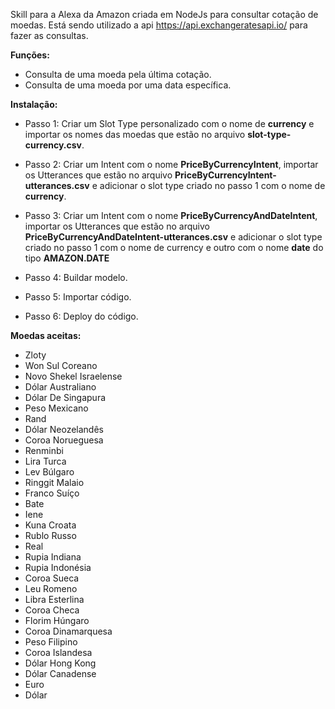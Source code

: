 Skill para a Alexa da Amazon criada em NodeJs para consultar cotação de moedas.
Está sendo utilizado a api https://api.exchangeratesapi.io/ para fazer as consultas.

**Funções:**
- Consulta de uma moeda pela última cotação.
- Consulta de uma moeda por uma data específica.

**Instalação:**
- Passo 1: Criar um Slot Type personalizado com o nome de **currency** e importar os nomes das moedas que estão no arquivo **slot-type-currency.csv**.

- Passo 2: Criar um Intent com o nome **PriceByCurrencyIntent**, importar os Utterances que estão no arquivo **PriceByCurrencyIntent-utterances.csv** e adicionar o slot type criado no passo 1 com o nome de **currency**.

- Passo 3: Criar um Intent com o nome **PriceByCurrencyAndDateIntent**, importar os Utterances que estão no arquivo **PriceByCurrencyAndDateIntent-utterances.csv** e adicionar o slot type criado no passo 1 com o nome de currency e outro com o nome **date** do tipo **AMAZON.DATE**

- Passo 4: Buildar modelo.

- Passo 5: Importar código.

- Passo 6: Deploy do código.


**Moedas aceitas:**
- Zloty
- Won Sul Coreano
- Novo Shekel Israelense
- Dólar Australiano
- Dólar De Singapura
- Peso Mexicano
- Rand
- Dólar Neozelandês
- Coroa Norueguesa
- Renminbi
- Lira Turca
- Lev Búlgaro
- Ringgit Malaio
- Franco Suíço
- Bate
- Iene
- Kuna Croata
- Rublo Russo
- Real
- Rupia Indiana
- Rupia Indonésia
- Coroa Sueca
- Leu Romeno
- Libra Esterlina
- Coroa Checa
- Florim Húngaro
- Coroa Dinamarquesa
- Peso Filipino
- Coroa Islandesa
- Dólar Hong Kong
- Dólar Canadense
- Euro
- Dólar